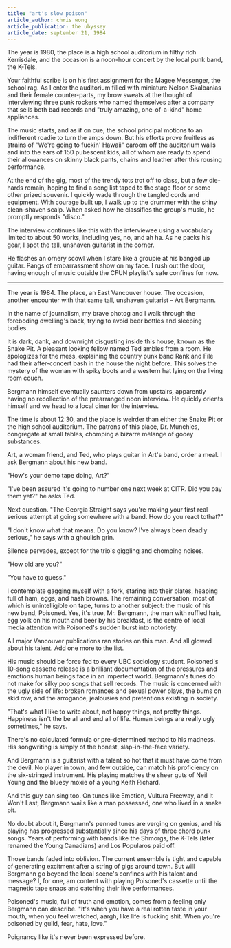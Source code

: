 ```yaml
---
title: "art's slow poison"
article_author: chris wong
article_publication: the ubyssey
article_date: september 21, 1984
---
```

The year is 1980, the place is a high school auditorium in filthy rich Kerrisdale, and the occasion is a noon-hour concert by the local punk band, the K-Tels.  
  
Your faithful scribe is on his first assignment for the Magee Messenger, the school rag. As I enter the auditorium filled with miniature Nelson Skalbanias and their female counter-parts, my brow sweats at the thought of interviewing three punk rockers who named themselves after a company that sells both bad records and "truly amazing, one-of-a-kind" home appliances.  
  
The music starts, and as if on cue, the school principal motions to an indifferent roadie to turn the amps down. But his efforts prove fruitless as strains of "We're going to fuckin'  Hawaii" caroom off the auditorium walls and into the ears of 150 pubescent kids, all of whom are ready to spend their allowances on skinny black pants, chains and leather after this rousing performance.  
  
At the end of the gig, most of the trendy tots trot off to class, but a few die-hards remain, hoping to find a song list taped to the stage floor or some other prized souvenir. I quickly wade through the tangled cords and equipment. With courage built up, I walk up to the drummer with the shiny clean-shaven scalp. When asked how he classifies the group's music, he promptly responds "disco."  
  
The interview continues like this with the interviewee using a vocabulary limited to about 50 works, including yes, no, and ah ha. As he packs his gear, I spot the tall, unshaven guitarist in the corner.  
  
He flashes an ornery scowl when I stare like a groupie at his banged up guitar. Pangs of embarrassment show on my face. I rush out the door, having enough of music outside the CFUN playlist's safe confines for now.  
  
- - -  
  
The year is 1984. The place, an East Vancouver house. The occasion, another encounter with that same tall, unshaven guitarist &ndash; Art Bergmann.  
  
In the name of journalism, my brave photog and I walk through the foreboding dwelling's back, trying to avoid beer bottles and sleeping bodies.  
  
It is dark, dank, and downright disgusting inside this house, known as the Snake Pit. A pleasant looking fellow named Ted ambles from a room. He apologizes for the mess, explaining the country punk band Rank and File had their after-concert bash in the house the night before. This solves the mystery of the woman with spiky boots and a western hat lying on the living room couch.  
  
Bergmann himself eventually saunters down from upstairs, apparently having no recollection of the prearranged noon interview. He quickly orients himself and we head to a local diner for the interview.  
  
The time is about 12:30, and the place is weirder than either the Snake Pit or the high school auditorium. The patrons of this place, Dr. Munchies, congregate at small tables, chomping a bizarre m&eacute;lange of gooey substances.  
  
Art, a woman friend, and Ted, who plays guitar in Art's band, order a meal. I ask Bergmann about his new band.  
  
"How's your demo tape doing, Art?"  
  
"I've been assured it's going to number one next week at CITR. Did you pay them yet?" he asks Ted.  
  
Next question. "The Georgia Straight says you're making your first real serious attempt at going somewhere with a band. How do you react tothat?"  
  
"I don't know what that means. Do you know? I've always been deadly serious," he says with a ghoulish grin.  
  
Silence pervades, except for the trio's giggling and chomping noises.  
  
"How old are you?"  
  
"You have to guess."  
  
I contemplate gagging myself with a fork, staring into their plates, heaping full of ham, eggs, and hash browns. The remaining conversation, most of which is unintelligible on tape, turns to another subject: the music of his new band, Poisoned. Yes, it's true, Mr. Bergmann, the man with ruffled hair, egg yolk on his mouth and beer by his breakfast, is the centre of local media attention with Poisoned's sudden burst into notoriety.  
  
All major Vancouver publications ran stories on this man. And all glowed about his talent. Add one more to the list.  
  
His music should be force fed to every UBC sociology student. Poisoned's 10-song cassette release is a brilliant documentation of the pressures and emotions human beings face in an imperfect world. Bergmann's tunes do not make for silky pop songs that sell records. The music is concerned with the ugly side of life: broken romances and sexual power plays, the bums on skid row, and the arrogance, jealousies and pretentions existing in society.  
  
"That's what I like to write about, not happy things, not pretty things. Happiness isn't the be all and end all of life. Human beings are really ugly sometimes," he says.  
  
There's no calculated formula or pre-determined method to his madness. His songwriting is simply of the honest, slap-in-the-face variety.  
  
And Bergmann is a guitarist with a talent so hot that it must have come from the devil. No player in town, and few outside, can match his proficiency on the six-stringed instrument. His playing matches the sheer guts of Neil Young and the bluesy moxie of a young Keith Richard.  
  
And this guy can sing too. On tunes like Emotion, Vultura Freeway, and It Won't Last, Bergmann wails like a man possessed, one who lived in a snake pit.  
  
No doubt about it, Bergmann's penned tunes are verging on genius, and his playing has progressed substantially since his days of three chord punk songs. Years of performing with bands like the Shmorgs, the K-Tels (later renamed the Young Canadians) and Los Popularos paid off.  
  
Those bands faded into oblivion. The current ensemble is tight and capable of generating excitment after a string of gigs around town. But will Bergmann go beyond the local scene's confines with his talent and message? I, for one, am content with playing Poisoned's cassette until the magnetic tape snaps and catching their live performances.  
  
Poisoned's music, full of truth and emotion, comes from a feeling only Bergmann can describe. "It's when you have a real rotten taste in your mouth, when you feel wretched, aargh, like life is fucking shit. When you're poisoned by guild, fear, hate, love."  
  
Poignancy like it's never been expressed before.  
